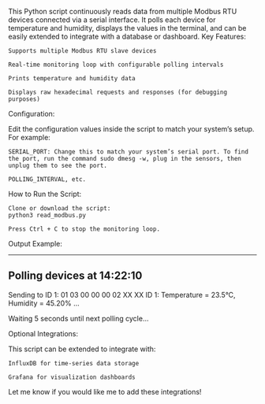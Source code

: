 This Python script continuously reads data from multiple Modbus RTU devices connected via a serial interface.
It polls each device for temperature and humidity, displays the values in the terminal, and can be easily extended to integrate with a database or dashboard.
Key Features:

    Supports multiple Modbus RTU slave devices

    Real-time monitoring loop with configurable polling intervals

    Prints temperature and humidity data

    Displays raw hexadecimal requests and responses (for debugging purposes)

Configuration:

Edit the configuration values inside the script to match your system’s setup. For example:

    SERIAL_PORT: Change this to match your system’s serial port. To find the port, run the command sudo dmesg -w, plug in the sensors, then unplug them to see the port.

    POLLING_INTERVAL, etc.

How to Run the Script:

    Clone or download the script:
    python3 read_modbus.py
    
    Press Ctrl + C to stop the monitoring loop.

Output Example:

--------------------------------------------------
Polling devices at 14:22:10
--------------------------------------------------
Sending to ID 1: 01 03 00 00 00 02 XX XX
ID 1: Temperature = 23.5°C, Humidity = 45.20%
...

Waiting 5 seconds until next polling cycle...

Optional Integrations:

This script can be extended to integrate with:

    InfluxDB for time-series data storage

    Grafana for visualization dashboards

Let me know if you would like me to add these integrations!
